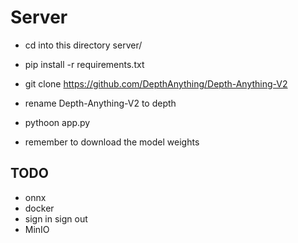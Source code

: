 # Server

- cd into this directory server/
- pip install -r requirements.txt
- git clone https://github.com/DepthAnything/Depth-Anything-V2
- rename Depth-Anything-V2 to depth
- pythoon app.py

- remember to download the model weights

## TODO
- onnx
- docker
- sign in sign out
- MinIO
